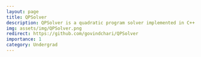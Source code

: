 ```yaml
---
layout: page
title: QPSolver
description: QPSolver is a quadratic program solver implemented in C++ based on the cvxgen solver. The algorithm used is Mehrotra's predictor-corrector algorithm. 
img: assets/img/QPSolver.png
redirect: https://github.com/govindchari/QPSolver
importance: 1
category: Undergrad
---
```

